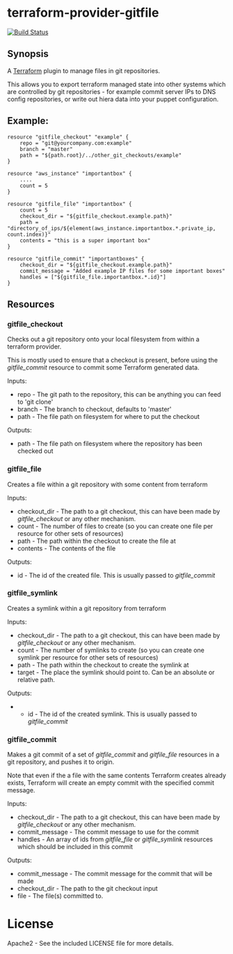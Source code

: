 # terraform-provider-gitfile

[![Build Status](https://travis-ci.org/Yelp/terraform-provider-gitfile.svg?branch=master)](https://travis-ci.org/Yelp/terraform-provider-gitfile)

## Synopsis

A [Terraform](http://terraform.io) plugin to manage files in git repositories.

This allows you to export terraform managed state into other systems which are controlled
by git repositories - for example commit server IPs to DNS config repositories,
or write out hiera data into your puppet configuration.

## Example:


    resource "gitfile_checkout" "example" {
        repo = "git@yourcompany.com:example"
        branch = "master"
        path = "${path.root}/../other_git_checkouts/example"
    }

    resource "aws_instance" "importantbox" {
        ....
        count = 5
    }

    resource "gitfile_file" "importantbox" {
        count = 5
        checkout_dir = "${gitfile_checkout.example.path}"
        path = "directory_of_ips/${element(aws_instance.importantbox.*.private_ip, count.index)}"
        contents = "this is a super important box"
    }

    resource "gitfile_commit" "importantboxes" {
        checkout_dir = "${gitfile_checkout.example.path}"
        commit_message = "Added example IP files for some important boxes"
        handles = ["${gitfile_file.importantbox.*.id}"]
    }

## Resources

### gitfile_checkout

Checks out a git repository onto your local filesystem from within a terraform provider.

This is mostly used to ensure that a checkout is present, before using the _gitfile_commit_
resource to commit some Terraform generated data.

Inputs:

  - repo - The git path to the repository, this can be anything you can feed to 'git clone'
  - branch - The branch to checkout, defaults to 'master'
  - path - The file path on filesystem for where to put the checkout

Outputs:

  - path - The file path on filesystem where the repository has been checked out

### gitfile_file

Creates a file within a git repository with some content from terraform

Inputs:

  - checkout_dir - The path to a git checkout, this can have been made by _gitfile_checkout_ or any other mechanism.
  - count - The number of files to create (so you can create one file per resource for other sets of resources)
  - path - The path within the checkout to create the file at
  - contents - The contents of the file

Outputs:

  - id - The id of the created file. This is usually passed to _gitfile_commit_

### gitfile_symlink

Creates a symlink within a git repository from terraform

Inputs:

  - checkout_dir - The path to a git checkout, this can have been made by _gitfile_checkout_ or any other mechanism.
  - count - The number of symlinks to create (so you can create one symlink per resource for other sets of resources)
  - path - The path within the checkout to create the symlink at
  - target - The place the symlink should point to. Can be an absolute or relative path.

Outputs:

  - - id - The id of the created symlink. This is usually passed to _gitfile_commit_

### gitfile_commit

Makes a git commit of a set of _gitfile_commit_ and _gitfile_file_ resources in a git
repository, and pushes it to origin.

Note that even if the a file with the same contents Terraform creates already exists,
Terraform will create an empty commit with the specified commit message.

Inputs:

  - checkout_dir - The path to a git checkout, this can have been made by _gitfile_checkout_ or any other mechanism.
  - commit_message - The commit message to use for the commit
  - handles - An array of ids from _gitfile_file_ or _gitfile_symlink_ resources which should be included in this commit

Outputs:

  - commit_message - The commit message for the commit that will be made
  - checkout_dir - The path to the git checkout input
  - file - The file(s) committed to.

# License

Apache2 - See the included LICENSE file for more details.

